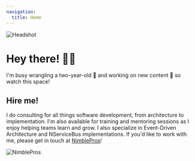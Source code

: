 ```yaml
---
navigation:
  title: Home
---
```


![Headshot](/headshot.png)

# Hey there! 🙋‍♂️

I'm busy wrangling a two-year-old 🍼 and working on new content 📝 so watch this space!

## Hire me! 

I do consulting for all things software development, from architecture to implementation. I'm also available for training and mentoring sessions as I enjoy helping teams learn and grow. I also specialize in Event-Driven Architecture and NServiceBus implementations. If you'd like to work with me, please get in touch at [NimblePros](https://nimblepros.com/)!

![NimblePros](https://blog.nimblepros.com/static/NimblePros2Logo-be36e79f605663b8db9242031cbb2f44.jpg)